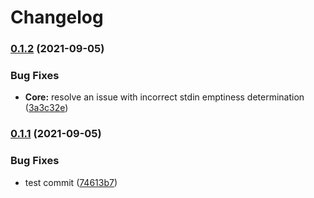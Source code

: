 # Changelog

### [0.1.2](https://www.github.com/mora9715/bash_oop/compare/v0.1.1...v0.1.2) (2021-09-05)


### Bug Fixes

* **Core:** resolve an issue with incorrect stdin emptiness determination ([3a3c32e](https://www.github.com/mora9715/bash_oop/commit/3a3c32e2c47861d0d6d6f5d8895823f117f89bd6))

### [0.1.1](https://www.github.com/mora9715/bash_oop/compare/v0.1.0...v0.1.1) (2021-09-05)


### Bug Fixes

* test commit ([74613b7](https://www.github.com/mora9715/bash_oop/commit/74613b74bce46ecd5eacd4cec8a396c8a8ea07cd))
